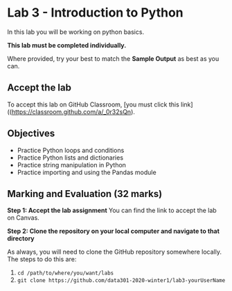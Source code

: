 # Lab 3 - Introduction to Python

In this lab you will be working on python basics. 

**This lab must be completed individually.**

Where provided, try your best to match the **Sample Output** as best as you can.

## Accept the lab

To accept this lab on GitHub Classroom, [you must click this link]((https://classroom.github.com/a/_0r32sQn).

## Objectives

- Practice Python loops and conditions
- Practice Python lists and dictionaries
- Practice string manipulation in Python
- Practice importing and using the Pandas module

## Marking and Evaluation (32 marks)

**Step 1: Accept the lab assignment**
You can find the link to accept the lab on Canvas.

**Step 2: Clone the repository on your local computer and navigate to that directory**

As always, you will need to clone the GitHub repository somewhere locally.
The steps to do this are:

1. `cd /path/to/where/you/want/labs`
2. `git clone https://github.com/data301-2020-winter1/lab3-yourUserName`
